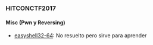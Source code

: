 ### HITCONCTF2017

#### Misc (Pwn y Reversing)
- [easyshell32-64](https://github.com/g4ngli0s/CTF/blob/master/HitConCTF2017/easy_to_say.md): No resuelto pero sirve para aprender
